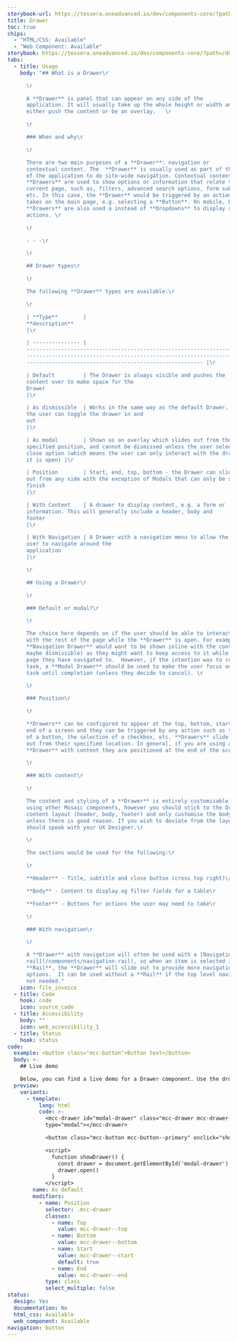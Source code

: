 ```yaml
---
storybook-url: https://tessera.oneadvanced.io/dev/components-core/?path=/docs/html-button--as-default
title: Drawer
toc: true
chips:
  - "HTML/CSS: Available"
  - "Web Component: Available"
storybook: https://tessera.oneadvanced.io/dev/components-core/?path=/docs/custom-elements-drawer--as-dismissible-start
tabs:
  - title: Usage
    body: "## What is a Drawer\r

      \r

      A **Drawer** is panel that can appear on any side of the
      application. It will usually take up the whole height or width and can
      either push the content or be an overlay.   \r

      \r

      ### When and why\r

      \r

      There are two main purposes of a **Drawer**: navigation or
      contextual content. The  **Drawer** is usually used as part of the shell
      of the application to do site-wide navigation. Contextual content
      **Drawers** are used to show options or information that relate to the
      current page, such as, filters, advanced search options, form submissions,
      etc. In this case, the **Drawer** would be triggered by an action a user
      takes on the main page, e.g. selecting a **Button**. On mobile, bottom
      **Drawers** are also used a instead of **Dropdowns** to display a list of
      actions. \r

      \r

      - - -\r

      \r

      ## Drawer types\r

      \r

      The following **Drawer** types are available:\r

      \r

      | **Type**        |
      **description**                                                                                                                                                                                            \
      |\r

      | --------------- |
      -------------------------------------------------------------------------\
      -------------------------------------------------------------------------\
      -------------------------------------------------------- |\r

      | Default         | The Drawer is always visible and pushes the
      content over to make space for the
      Drawer                                                                                                                    \
      |\r

      | As dismissible  | Works in the same way as the default Drawer, but
      the user can toggle the drawer in and
      out                                                                                                                \
      |\r

      | As modal        | Shown as an overlay which slides out from the
      specified position, and cannot be dismissed unless the user selects a
      close option (which means the user can only interact with the drawer while
      it is open) |\r

      | Position        | Start, end, top, bottom - the Drawer can slide
      out from any side with the exception of Modals that can only be start or
      finish                                                                             \
      |\r

      | With Content    | A drawer to display content, e.g. a form or
      information. This will generally include a header, body and
      footer                                                                                               \
      |\r

      | With Navigation | A Drawer with a navigation menu to allow the
      user to navigate around the
      application                                                                                                                       \
      |\r

      \r

      ## Using a Drawer\r

      \r

      ### Default or modal?\r

      \r

      The choice here depends on if the user should be able to interact
      with the rest of the page while the **Drawer** is open. For example, a
      **Navigation Drawer** would want to be shown inline with the content (and
      maybe dismissible) as they might want to keep access to it while using the
      page they have navigated to.  However, if the intention was to complete a
      task, a **Modal Drawer** should be used to make the user focus on that
      task until completion (unless they decide to cancel). \r

      \r

      ### Position\r

      \r

      **Drawers** can be configured to appear at the top, bottom, start or
      end of a screen and they can be triggered by any action such as the click
      of a button, the selection of a checkbox, etc. **Drawers** slide in and
      out from their specified location. In general, if you are using a
      **Drawer** with content they are positioned at the end of the screen. \r

      \r

      ### With content\r

      \r

      The content and styling of a **Drawer** is entirely customisable
      using other Mosaic components, however you should stick to the Drawer with
      content layout (header, body, footer) and only customise the body section,
      unless there is good reason. If you wish to deviate from the layout, you
      should speak with your UX Designer.\r

      \r

      The sections would be used for the following:\r

      \r

      **Header** - Title, subtitle and close button (cross top right)\r

      **Body** - Content to display eg filter fields for a table\r

      **Footer** - Buttons for actions the user may need to take\r

      \r

      ### With navigation\r

      \r

      A **Drawer** with navigation will often be used with a [Navigation
      rail](/components/navigation-rail), so when an item is selected in the
      **Rail**, the **Drawer** will slide out to provide more navigation
      options.  It can be used without a **Rail** if the top level navigation is
      not needed."
    icon: file_invoice
  - title: Code
    hook: code
    icon: source_code
  - title: Accessibility
    body: ""
    icon: web_accessibility_1
  - title: Status
    hook: status
code:
  example: <button class="mcc-button">Button text</button>
  body: >-
    ## Live demo

    Below, you can find a live demo for a Drawer component. Use the drop-down menus and radio buttons to view the different Drawer Types and Variants.
  preview:
    variants:
      - template:
          lang: html
          code: >-
            <mcc-drawer id="modal-drawer" class="mcc-drawer mcc-drawer--start"
            type="modal"></mcc-drawer>

            <button class="mcc-button mcc-button--primary" onclick="showDrawer()">Show drawer</button>

            <script>
              function showDrawer() {
                const drawer = document.getElementById('modal-drawer')
                drawer.open()
              }
            </script>
        name: As default
        modifiers:
          - name: Position
            selector: .mcc-drawer
            classes:
              - name: Top
                value: mcc-drawer--top
              - name: Bottom
                value: mcc-drawer--bottom
              - name: Start
                value: mcc-drawer--start
                default: true
              - name: End
                value: mcc-drawer--end
            type: class
            select_multiple: false
status:
  design: Yes
  documentation: No
  html_css: Available
  web_component: Available
navigation: button
---
```

